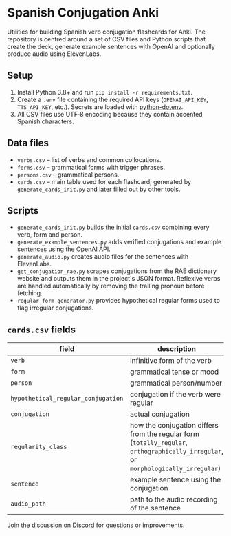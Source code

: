 # Spanish Conjugation Anki

Utilities for building Spanish verb conjugation flashcards for Anki.  The
repository is centred around a set of CSV files and Python scripts that
create the deck, generate example sentences with OpenAI and optionally
produce audio using ElevenLabs.

## Setup

1. Install Python 3.8+ and run `pip install -r requirements.txt`.
2. Create a `.env` file containing the required API keys (`OPENAI_API_KEY`,
   `TTS_API_KEY`, etc.).  Secrets are loaded with
   [python-dotenv](https://pypi.org/project/python-dotenv/).
3. All CSV files use UTF‑8 encoding because they contain accented Spanish
   characters.

## Data files

- `verbs.csv` – list of verbs and common collocations.
- `forms.csv` – grammatical forms with trigger phrases.
- `persons.csv` – grammatical persons.
- `cards.csv` – main table used for each flashcard; generated by
  `generate_cards_init.py` and later filled out by other tools.

## Scripts

- `generate_cards_init.py` builds the initial `cards.csv` combining every
  verb, form and person.
- `generate_example_sentences.py` adds verified conjugations and example
  sentences using the OpenAI API.
- `generate_audio.py` creates audio files for the sentences with
  ElevenLabs.
- `get_conjugation_rae.py` scrapes conjugations from the RAE dictionary
  website and outputs them in the project's JSON format. Reflexive verbs
  are handled automatically by removing the trailing pronoun before
  fetching.
- `regular_form_generator.py` provides hypothetical regular forms used to
  flag irregular conjugations.

## `cards.csv` fields

| field                              | description                                              | example                             |
|------------------------------------|----------------------------------------------------------|-------------------------------------|
| `verb`                             | infinitive form of the verb                              | `ser`                               |
| `form`                             | grammatical tense or mood                                | `indicativo_presente`               |
| `person`                           | grammatical person/number                                | `1st_singular`                      |
| `hypothetical_regular_conjugation` | conjugation if the verb were regular                     | `so`                                |
| `conjugation`                      | actual conjugation                                       | `soy`                               |
| `regularity_class`                 | how the conjugation differs from the regular form (`totally_regular`, `orthographically_irregular`, or `morphologically_irregular`) | `totally_regular` |
| `sentence`                         | example sentence using the conjugation                   | `Soy capaz de correr un maratón.`   |
| `audio_path`                       | path to the audio recording of the sentence              | `audio/1_3_11.mp3`                  |

Join the discussion on
[Discord](https://discordapp.com/channels/1373077048146264166/1373081089349783753)
for questions or improvements.
